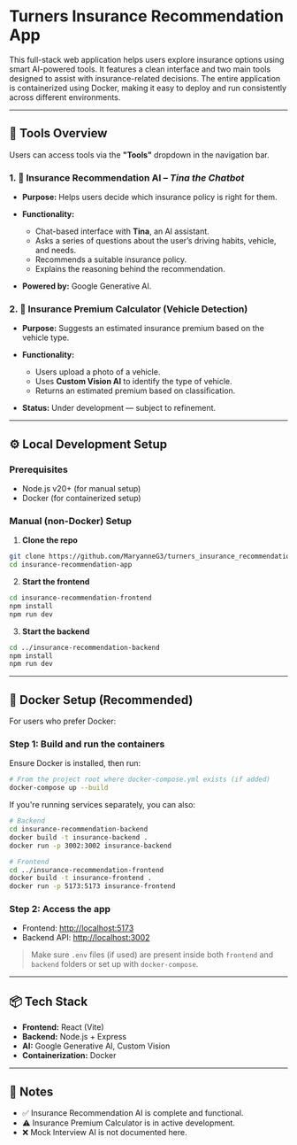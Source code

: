 # Turners Insurance Recommendation App

This full-stack web application helps users explore insurance options using smart AI-powered tools. It features a clean interface and two main tools designed to assist with insurance-related decisions. The entire application is containerized using Docker, making it easy to deploy and run consistently across different environments.

---

## 🔧 Tools Overview

Users can access tools via the **"Tools"** dropdown in the navigation bar.

### 1. 🧠 Insurance Recommendation AI – _Tina the Chatbot_

- **Purpose:** Helps users decide which insurance policy is right for them.
- **Functionality:**

  - Chat-based interface with **Tina**, an AI assistant.
  - Asks a series of questions about the user’s driving habits, vehicle, and needs.
  - Recommends a suitable insurance policy.
  - Explains the reasoning behind the recommendation.

- **Powered by:** Google Generative AI.

### 2. 🚗 Insurance Premium Calculator (Vehicle Detection)

- **Purpose:** Suggests an estimated insurance premium based on the vehicle type.
- **Functionality:**

  - Users upload a photo of a vehicle.
  - Uses **Custom Vision AI** to identify the type of vehicle.
  - Returns an estimated premium based on classification.

- **Status:** Under development — subject to refinement.

---

## ⚙️ Local Development Setup

### Prerequisites

- Node.js v20+ (for manual setup)
- Docker (for containerized setup)

### Manual (non-Docker) Setup

1. **Clone the repo**

```bash
git clone https://github.com/MaryanneG3/turners_insurance_recommendation_application.git
cd insurance-recommendation-app
```

2. **Start the frontend**

```bash
cd insurance-recommendation-frontend
npm install
npm run dev
```

3. **Start the backend**

```bash
cd ../insurance-recommendation-backend
npm install
npm run dev
```

---

## 🐳 Docker Setup (Recommended)

For users who prefer Docker:

### Step 1: Build and run the containers

Ensure Docker is installed, then run:

```bash
# From the project root where docker-compose.yml exists (if added)
docker-compose up --build
```

If you're running services separately, you can also:

```bash
# Backend
cd insurance-recommendation-backend
docker build -t insurance-backend .
docker run -p 3002:3002 insurance-backend

# Frontend
cd ../insurance-recommendation-frontend
docker build -t insurance-frontend .
docker run -p 5173:5173 insurance-frontend
```

### Step 2: Access the app

- Frontend: [http://localhost:5173](http://localhost:5173)
- Backend API: [http://localhost:3002](http://localhost:3002)

> Make sure `.env` files (if used) are present inside both `frontend` and `backend` folders or set up with `docker-compose`.

---

## 📦 Tech Stack

- **Frontend:** React (Vite)
- **Backend:** Node.js + Express
- **AI:** Google Generative AI, Custom Vision
- **Containerization:** Docker

---

## 📌 Notes

- ✅ Insurance Recommendation AI is complete and functional.
- ⚠️ Insurance Premium Calculator is in active development.
- ❌ Mock Interview AI is not documented here.
